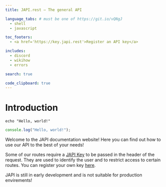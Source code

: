```yaml
---
title: JAPI.rest — The general API

language_tabs: # must be one of https://git.io/vQNgJ
  - shell
  - javascript

toc_footers:
  - <a href='https://key.japi.rest'>Register an API key</a>

includes:
  - discord
  - wikihow
  - errors

search: true

code_clipboard: true
---
```


# Introduction

```shell
echo "Hello, world!"
```
```javascript
console.log("Hello, world!");
```

Welcome to the JAPI documentation website! Here you can find out how to use our API to the best of your needs!

Some of our routes require a [JAPI Key](https://key.japi.rest) to be passed in the header of the request. They are used to identify the user and to restrict access to certain routes. You can register your own key [here](https://key.japi.rest).

<aside class="warning">
  JAPI is still in early development and is not suitable for production envirements!
</aside>